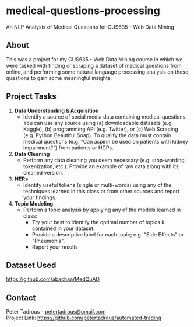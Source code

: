 # medical-questions-processing
An NLP Analysis of Medical Questions for CUS635 - Web Data Mining

## About

This was a project for my CUS635 - Web Data Mining course in which we were tasked with finding or scraping a dataset of medical questions from online, and performing some natural language processing analysis on these questions to gain some meaningful insights.

## Project Tasks

1. **Data Understanding & Acquisition**
   - Identify a source of social media data containing medical questions. You can use any source using (a) downloadable datasets (e.g. Kaggle), (b) programming API (e.g. Twitter), or (c) Web Scraping (e.g. Python Beautiful Soap). To qualify the data must contain medical questions (e.g. “Can aspirin be used on patients with kidney impairment?”) from patients or HCPs.
2. **Data Cleaning**
   - Perform any data cleaning you deem necessary (e.g. stop-wording, tokenization, etc.). Provide an example of raw data along with its cleaned version.
3. **NERs**
   - Identify useful tokens (single or multi-words) using any of the techniques learned in this class or from other sources and report your findings.
4. **Topic Modeling**
   - Perform a topic analysis by applying any of the models learned in class:
     - Try your best to identify the optimal number of topics k contained in your dataset.
     - Provide a descriptive label for each topic; e.g. "Side Effects" or "Pneumonia".
     - Report your results

## Dataset Used

https://github.com/abachaa/MedQuAD

## Contact

Peter Tadrous - petertadrous@gmail.com  
Project Link: https://github.com/petertadrous/automated-trading
